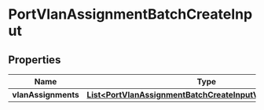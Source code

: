 
# PortVlanAssignmentBatchCreateInput

## Properties
Name | Type | Description | Notes
------------ | ------------- | ------------- | -------------
**vlanAssignments** | [**List&lt;PortVlanAssignmentBatchCreateInputVlanAssignments&gt;**](PortVlanAssignmentBatchCreateInputVlanAssignments.md) |  |  [optional]



